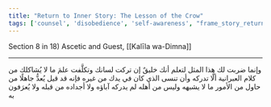 ```yaml
---
title: "Return to Inner Story: The Lesson of the Crow"
tags: ['counsel', 'disobedience', 'self-awareness', "frame_story_return"]
---
```


 Section 8 in 18) Ascetic and Guest, [[Kalīla wa-Dimna]]

---
وإنما ضربت لك هذا المثل لتعلم أنك خليقٌ إن تركت لسانك وتكلَّفت علمَ ما لا يُشاكلك من كلام العبرانية ألَّا تدركه وأن تنسى الذي كان في يدك من غيره فإنه قد قيل يُعدُّ جاهلًا من حاول من الأمور ما لا يشبهه وليس من أهله لم يدركه آباؤه ولا أجداده من قبله ولا يُعرَفون به
